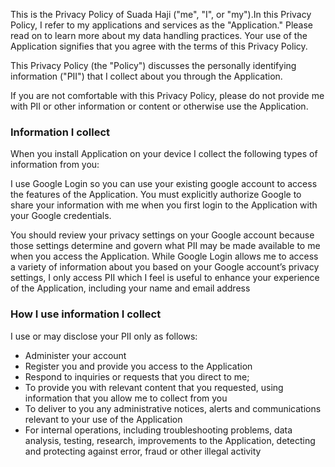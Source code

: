 This is the Privacy Policy of Suada Haji ("me", "I", or "my").In this Privacy Policy, I refer to my applications and services as the "Application." Please read on to learn more about my data handling practices. Your use of the Application signifies that you agree with the terms of this Privacy Policy. 

This Privacy Policy (the "Policy") discusses the personally identifying information ("PII") that I collect about you through the Application.


If you are not comfortable with this Privacy Policy, please do not provide me with PII or other information or content or otherwise use the Application.

### Information I collect

When you install Application on your device I collect the following types of information from you:

I use Google Login so you can use your existing google account to access the features of the Application. You must explicitly authorize Google to share your information with me when you first login to the Application with your Google credentials.

You should review your privacy settings on your Google account because those settings determine and govern what PII may be made available to me when you access the Application. While Google Login allows me to access a variety of information about you based on your Google account’s privacy settings, I only access PII which I feel is useful to enhance your experience of the Application, including your name and email address


### How I use information I collect

I use or may disclose your PII only as follows:

* Administer your account
* Register you and provide you access to the Application
* Respond to inquiries or requests that you direct to me;
* To provide you with relevant content that you requested, using information that you allow me to collect from you
* To deliver to you any administrative notices, alerts and communications relevant to your use of the Application
* For internal operations, including troubleshooting problems, data analysis, testing, research, improvements to the Application, detecting and protecting against error, fraud or other illegal activity


